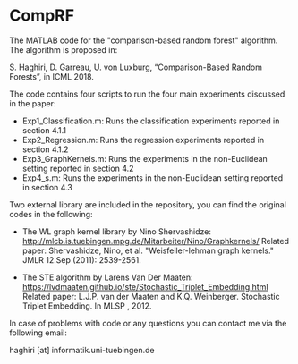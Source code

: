# CompRF

The MATLAB code for the "comparison-based random forest" algorithm. The algorithm is proposed in:

S. Haghiri, D. Garreau, U. von Luxburg, “Comparison-Based Random Forests”, in ICML 2018.

The code contains four scripts to run the four main experiments discussed in the paper:

- Exp1_Classification.m: Runs the classification experiments reported in section 4.1.1 
- Exp2_Regression.m: Runs the regression experiments reported in section 4.1.2
- Exp3_GraphKernels.m: Runs the experiments in the non-Euclidean setting reported in section 4.2
- Exp4_s.m: Runs the experiments in the non-Euclidean setting reported in section 4.3


Two external library are included in the repository, you can find the original codes in the following:

- The WL graph kernel library by Nino Shervashidze:
http://mlcb.is.tuebingen.mpg.de/Mitarbeiter/Nino/Graphkernels/
Related paper: Shervashidze, Nino, et al. "Weisfeiler-lehman graph kernels." JMLR 12.Sep (2011): 2539-2561.

- The STE algorithm by Larens Van Der Maaten:
https://lvdmaaten.github.io/ste/Stochastic_Triplet_Embedding.html
Related paper: L.J.P. van der Maaten and K.Q. Weinberger. Stochastic Triplet Embedding. In MLSP , 2012.

In case of problems with code or any questions you can contact me via the following email:

haghiri [at] informatik.uni-tuebingen.de
